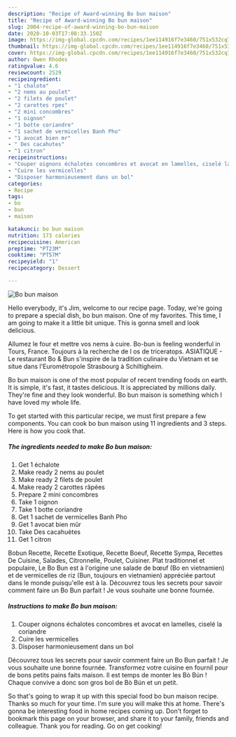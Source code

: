```yaml
---
description: "Recipe of Award-winning Bo bun maison"
title: "Recipe of Award-winning Bo bun maison"
slug: 2004-recipe-of-award-winning-bo-bun-maison
date: 2020-10-03T17:08:33.150Z
image: https://img-global.cpcdn.com/recipes/1ee114916f7e3460/751x532cq70/bo-bun-maison-photo-principale-de-la-recette.jpg
thumbnail: https://img-global.cpcdn.com/recipes/1ee114916f7e3460/751x532cq70/bo-bun-maison-photo-principale-de-la-recette.jpg
cover: https://img-global.cpcdn.com/recipes/1ee114916f7e3460/751x532cq70/bo-bun-maison-photo-principale-de-la-recette.jpg
author: Owen Rhodes
ratingvalue: 4.6
reviewcount: 2529
recipeingredient:
- "1 chalote"
- "2 nems au poulet"
- "2 filets de poulet"
- "2 carottes rpes"
- "2 mini concombres"
- "1 oignon"
- "1 botte coriandre"
- "1 sachet de vermicelles Banh Pho"
- "1 avocat bien mr"
- " Des cacahutes"
- "1 citron"
recipeinstructions:
- "Couper oignons échalotes concombres et avocat en lamelles, ciselé la coriandre"
- "Cuire les vermicelles"
- "Disposer harmonieusement dans un bol"
categories:
- Recipe
tags:
- bo
- bun
- maison

katakunci: bo bun maison 
nutrition: 173 calories
recipecuisine: American
preptime: "PT23M"
cooktime: "PT57M"
recipeyield: "1"
recipecategory: Dessert

---
```



![Bo bun maison](https://img-global.cpcdn.com/recipes/1ee114916f7e3460/751x532cq70/bo-bun-maison-photo-principale-de-la-recette.jpg)

Hello everybody, it's Jim, welcome to our recipe page. Today, we're going to prepare a special dish, bo bun maison. One of my favorites. This time, I am going to make it a little bit unique. This is gonna smell and look delicious.

Allumez le four et mettre vos nems à cuire. Bo-bun is feeling wonderful in Tours, France. Toujours à la recherche de l os de triceratops. ASIATIQUE - Le restaurant Bo &amp; Bun s&#39;inspire de la tradition culinaire du Vietnam et se situe dans l&#39;Eurométropole Strasbourg à Schiltigheim.

Bo bun maison is one of the most popular of recent trending foods on earth. It is simple, it's fast, it tastes delicious. It is appreciated by millions daily. They're fine and they look wonderful. Bo bun maison is something which I have loved my whole life.


To get started with this particular recipe, we must first prepare a few components. You can cook bo bun maison using 11 ingredients and 3 steps. Here is how you cook that.

<!--inarticleads1-->

##### The ingredients needed to make Bo bun maison:

1. Get 1 échalote
1. Make ready 2 nems au poulet
1. Make ready 2 filets de poulet
1. Make ready 2 carottes râpées
1. Prepare 2 mini concombres
1. Take 1 oignon
1. Take 1 botte coriandre
1. Get 1 sachet de vermicelles Banh Pho
1. Get 1 avocat bien mûr
1. Take  Des cacahuètes
1. Get 1 citron


Bobun Recette, Recette Exotique, Recette Boeuf, Recette Sympa, Recettes De Cuisine, Salades, Citronnelle, Poulet, Cuisiner. Plat traditionnel et populaire, Le Bo Bun est à l&#39;origine une salade de bœuf (Bo en vietnamien) et de vermicelles de riz (Bun, toujours en vietnamien) appréciée partout dans le monde puisqu&#39;elle est à la. Découvrez tous les secrets pour savoir comment faire un Bo Bun parfait ! Je vous souhaite une bonne fournée. 

<!--inarticleads2-->

##### Instructions to make Bo bun maison:

1. Couper oignons échalotes concombres et avocat en lamelles, ciselé la coriandre
1. Cuire les vermicelles
1. Disposer harmonieusement dans un bol


Découvrez tous les secrets pour savoir comment faire un Bo Bun parfait ! Je vous souhaite une bonne fournée. Transformez votre cuisine en fournil pour de bons petits pains faits maison. Il est temps de monter les Bò Bún ! Chaque convive a donc son gros bol de Bò Bún et un petit. 

So that's going to wrap it up with this special food bo bun maison recipe. Thanks so much for your time. I'm sure you will make this at home. There's gonna be interesting food in home recipes coming up. Don't forget to bookmark this page on your browser, and share it to your family, friends and colleague. Thank you for reading. Go on get cooking!
